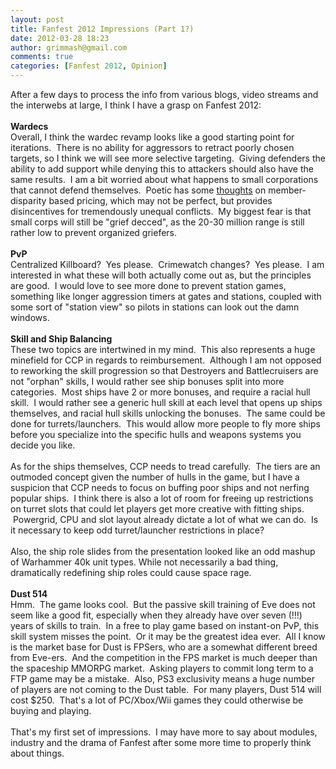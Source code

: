 ```yaml
---
layout: post
title: Fanfest 2012 Impressions (Part 1?)
date: 2012-03-28 18:23
author: grimmash@gmail.com
comments: true
categories: [Fanfest 2012, Opinion]
---
```

After a few days to process the info from various blogs, video streams and the interwebs at large, I think I have a grasp on Fanfest 2012:<br /><br /><b>Wardecs</b><br />Overall, I think the wardec revamp looks like a good starting point for iterations. &nbsp;There is no ability for aggressors to retract poorly chosen targets, so I think we will see more selective targeting. &nbsp;Giving defenders the ability to add support while denying this to attackers should also have the same results. &nbsp;I am a bit worried about what happens to small corporations that cannot defend themselves. &nbsp;Poetic has some <a href="http://poeticstanziel.blogspot.ca/2011/07/wardecs-possible-solution.html" target="_blank">thoughts</a> on member-disparity based pricing, which may not be perfect, but provides disincentives for tremendously unequal conflicts. &nbsp;My biggest fear is that small corps will still be "grief decced", as the 20-30 million range is still rather low to prevent organized griefers.<br /><br /><b>PvP</b><br />Centralized Killboard? &nbsp;Yes please. &nbsp;Crimewatch changes? &nbsp;Yes please. &nbsp;I am interested in what these will both actually come out as, but the principles are good. &nbsp;I would love to see more done to prevent station games, something like longer aggression timers at gates and stations, coupled with some sort of "station view" so pilots in stations can look out the damn windows.<br /><br /><b>Skill and Ship Balancing</b><br />These two topics are intertwined in my mind. &nbsp;This also represents a huge minefield for CCP in regards to reimbursement. &nbsp;Although I am not opposed to reworking the skill progression so that Destroyers and Battlecruisers are not "orphan" skills, I would rather see ship bonuses split into more categories. &nbsp;Most ships have 2 or more bonuses, and require a racial hull skill. &nbsp;I would rather see a generic hull skill at each level that opens up ships themselves, and racial hull skills unlocking the bonuses. &nbsp;The same could be done for turrets/launchers. &nbsp;This would allow more people to fly more ships before you specialize into the specific hulls and weapons systems you decide you like.<br /><br />As for the ships themselves, CCP needs to tread carefully. &nbsp;The tiers are an outmoded concept given the number of hulls in the game, but I have a suspicion that CCP needs to focus on buffing poor ships and not nerfing popular ships. &nbsp;I think there is also a lot of room for freeing up restrictions on turret slots that could let players get more creative with fitting ships. &nbsp;Powergrid, CPU and slot layout already dictate a lot of what we can do. &nbsp;Is it necessary to keep odd turret/launcher restrictions in place?<br /><br />Also, the ship role slides from the presentation looked like an odd mashup of Warhammer 40k unit types. While not necessarily a bad thing, dramatically redefining ship roles could cause space rage.<br /><br /><b>Dust 514</b><br />Hmm. &nbsp;The game looks cool. &nbsp;But the passive skill training of Eve does not seem like a good fit, especially when they already have over seven (!!!) years of skills to train. &nbsp;In a free to play game based on instant-on PvP, this skill system misses the point. &nbsp;Or it may be the greatest idea ever. &nbsp;All I know is the market base for Dust is FPSers, who are a somewhat different breed from Eve-ers. &nbsp;And the competition in the FPS market is much deeper than the spaceship MMORPG market. &nbsp;Asking players to commit long term to a FTP game may be a mistake. &nbsp;Also, PS3 exclusivity means a huge number of players are not coming to the Dust table. &nbsp;For many players, Dust 514 will cost $250. &nbsp;That's a lot of PC/Xbox/Wii games they could otherwise be buying and playing.<br /><br />That's my first set of impressions. &nbsp;I may have more to say about modules, industry and the drama of Fanfest after some more time to properly think about things.<br /><br />
